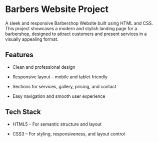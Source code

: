 # Barbers Website Project
A sleek and responsive Barbershop Website built using HTML and CSS. This project showcases a modern and stylish landing page for a barbershop, designed to attract customers and present services in a visually appealing format.

## Features
- Clean and professional design

- Responsive layout – mobile and tablet friendly

- Sections for services, gallery, pricing, and contact

- Easy navigation and smooth user experience

## Tech Stack
- HTML5 – For semantic structure and layout

- CSS3 – For styling, responsiveness, and layout control
